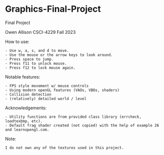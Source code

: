 # Graphics-Final-Project
Final Project

Owen Allison
CSCI-4229 Fall 2023

How to use:
     
    - Use w, a, s, and d to move.
    - Use the mouse or the arrow keys to look around.
    - Press space to jump.
    - Press f11 to unlock mouse.
    - Press f12 to lock mouse again.

Notable features:

    - FPS style movement w/ mouse controls
    - Using modern openGL features (VAOs, VBOs, shaders)
    - Collision detection
    - (relatively) detailed world / level

Acknowledgements:

    - Utility functions are from provided class library (errcheck, loadtexbmp, etc).
    - Default frag shader created (not copied) with the help of example 26 and learnopengl.com.

Note:

    I do not own any of the textures used in this project.